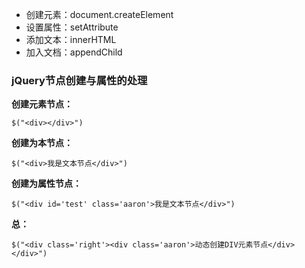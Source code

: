 
* 创建元素：document.createElement
* 设置属性：setAttribute
* 添加文本：innerHTML
* 加入文档：appendChild

### jQuery节点创建与属性的处理

__创建元素节点：__

	$("<div></div>")

__创建为本节点：__

	$("<div>我是文本节点</div>")

__创建为属性节点：__

	$("<div id='test' class='aaron'>我是文本节点</div>")

__总：__

	$("<div class='right'><div class='aaron'>动态创建DIV元素节点</div></div>")
